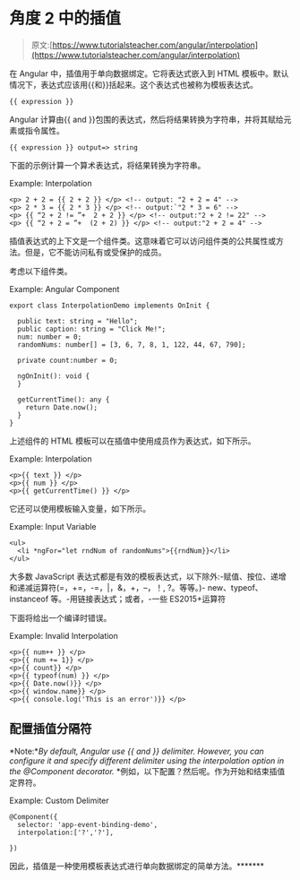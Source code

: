 # 角度 2 中的插值

> 原文:[https://www.tutorialsteacher.com/angular/interpolation](https://www.tutorialsteacher.com/angular/interpolation)

在 Angular 中，插值用于单向数据绑定。它将表达式嵌入到 HTML 模板中。默认情况下，表达式应该用{{和}}括起来。这个表达式也被称为模板表达式。

```
{{ expression }}
```

Angular 计算由{{ and }}包围的表达式，然后将结果转换为字符串，并将其赋给元素或指令属性。

```
{{ expression }} output=> string
```

下面的示例计算一个算术表达式，将结果转换为字符串。

Example: Interpolation 

```
<p> 2 + 2 = {{ 2 + 2 }} </p> <!-- output: "2 + 2 = 4" -->
<p> 2 * 3 = {{ 2 * 3 }} </p> <!-- output:`"2 * 3 = 6" -->
<p> {{ “2 + 2 != ”+  2 + 2 }} </p> <!-- output:"2 + 2 != 22" -->
<p> {{ “2 + 2 = ”+  (2 + 2) }} </p> <!-- output:"2 + 2 = 4" -->
```

插值表达式的上下文是一个组件类。这意味着它可以访问组件类的公共属性或方法。但是，它不能访问私有或受保护的成员。

考虑以下组件类。

Example: Angular Component 

```
export class InterpolationDemo implements OnInit {

  public text: string = "Hello";
  public caption: string = "Click Me!";
  num: number = 0;
  randomNums: number[] = [3, 6, 7, 8, 1, 122, 44, 67, 790];

  private count:number = 0; 

  ngOnInit(): void {
  }

  getCurrentTime(): any {
    return Date.now();
  }
}
```

上述组件的 HTML 模板可以在插值中使用成员作为表达式，如下所示。

Example: Interpolation 

```
<p>{{ text }} </p>
<p>{{ num }} </p>
<p>{{ getCurrentTime() }} </p>

```

它还可以使用模板输入变量，如下所示。

Example: Input Variable 

```
<ul>
  <li *ngFor="let rndNum of randomNums">{{rndNum}}</li>
</ul>
```

大多数 JavaScript 表达式都是有效的模板表达式，以下除外:-赋值、按位、递增和递减运算符(=，+=，-=，|，&，+，–，！, ?。等等。)- new、typeof、instanceof 等。-用链接表达式；或者，-一些 ES2015+运算符

下面将给出一个编译时错误。

Example: Invalid Interpolation 

```
<p>{{ num++ }} </p>
<p>{{ num += 1}} </p>
<p>{{ count}} </p>
<p>{{ typeof(num) }} </p>
<p>{{ Date.now()}} </p>
<p>{{ window.name}} </p>
<p>{{ console.log('This is an error')}} </p>
```

## 配置插值分隔符

*Note:**By default, Angular use {{ and }} delimiter. However, you can configure it and specify different delimiter using the interpolation option in the @Component decorator.* *例如，以下配置？然后呢。作为开始和结束插值定界符。

Example: Custom Delimiter 

```
@Component({
  selector: 'app-event-binding-demo',
  interpolation:['?','?'],

})
```

因此，插值是一种使用模板表达式进行单向数据绑定的简单方法。*******